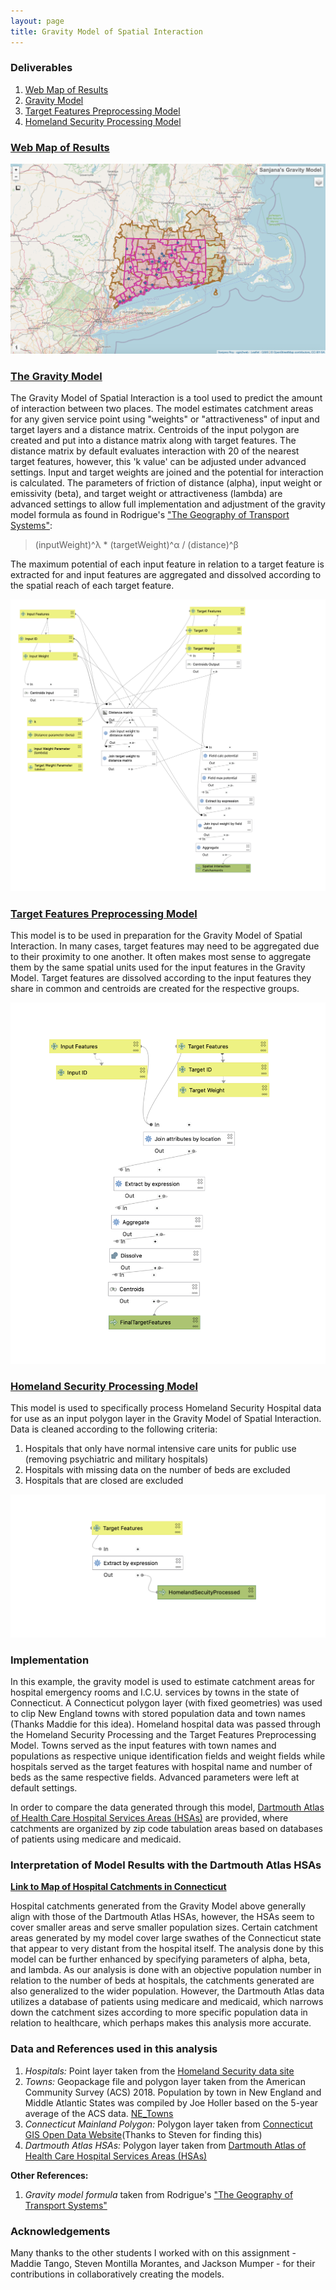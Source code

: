 ```yaml
---
layout: page
title: Gravity Model of Spatial Interaction
---
```

### Deliverables
1. [Web Map of Results](assets/)
2. [Gravity Model](assets/GravityModel.model3)
3. [Target Features Preprocessing Model](assets/TargetFeaturesPreprocessing2.model3)
4. [Homeland Security Processing Model](assets/HomelandSecurityPreprocessing.model3)

### [Web Map of Results](assets/)

[![map](assets/mapimage.png)](assets/)


### [The Gravity Model](assets/GravityModel.model3)

The Gravity Model of Spatial Interaction is a tool used to predict the amount of interaction between two places. The model estimates catchment areas for any given service point using "weights" or "attractiveness" of input and target layers and a distance matrix. Centroids of the input polygon are created and put into a distance matrix along with target features. The distance matrix by default evaluates interaction with 20 of the nearest target features, however, this 'k value' can be adjusted under advanced settings. Input and target weights are joined and the potential for interaction is calculated. The parameters of friction of distance (alpha), input weight or emissivity (beta), and target weight or attractiveness (lambda) are advanced settings to allow full implementation and adjustment of the gravity model formula as found in Rodrigue's ["The Geography of Transport Systems"](https://transportgeography.org/contents/methods/spatial-interactions-gravity-model/):
>(inputWeight)^λ * (targetWeight)^α / (distance)^β

The maximum potential of each input feature in relation to a target feature is extracted for and input features are aggregated and dissolved according to the spatial reach of each target feature.

![Image of Gravity Model](assets/GravityModel.png)

### [Target Features Preprocessing Model](assets/TargetFeaturesPreprocessing2.model3)

This model is to be used in preparation for the Gravity Model of Spatial Interaction. In many cases, target features may need to be aggregated due to their proximity to one another. It often makes most sense to aggregate them by the same spatial units used for the input features in the Gravity Model. Target features are dissolved according to the input features they share in common and centroids are created for the respective groups.

![Image of Target Features Preprocessing Model](assets/TargetFeatures.png)

### [Homeland Security Processing Model](assets/HomelandSecurityPreprocessing.model3)

This model is used to specifically process Homeland Security Hospital data for use as an input polygon layer in the Gravity Model of Spatial Interaction. Data is cleaned according to the following criteria:
1. Hospitals that only have normal intensive care units for public use (removing psychiatric and military hospitals)
2. Hospitals with missing data on the number of beds are excluded
3. Hospitals that are closed are excluded

![Image of Homeland Security Preprocessing Model](assets/HomelandSec.png)


### Implementation

In this example, the gravity model is used to estimate catchment areas for hospital emergency rooms and I.C.U. services by towns in the state of Connecticut. A Connecticut polygon layer (with fixed geometries) was used to clip New England towns with stored population data and town names (Thanks Maddie for this idea). Homeland hospital data was passed through the Homeland Security Processing and the Target Features Preprocessing Model. Towns served as the input features with town names and populations as respective unique identification fields and weight fields while hospitals served as the target features with hospital name and number of beds as the same respective fields. Advanced parameters were left at default settings.

In order to compare the data generated through this model, [Dartmouth Atlas of Health Care Hospital Services Areas (HSAs)](https://atlasdata.dartmouth.edu/downloads/supplemental#boundaries) are provided, where catchments are organized by zip code tabulation areas based on databases of patients using medicare and medicaid.


### Interpretation of Model Results with the Dartmouth Atlas HSAs

[**Link to Map of Hospital Catchments in Connecticut**](assets/)

Hospital catchments generated from the Gravity Model above generally align with those of the Dartmouth Atlas HSAs, however, the HSAs seem to cover smaller areas and serve smaller population sizes. Certain catchment areas generated by my model cover large swathes of the Connecticut state that appear to very distant from the hospital itself. The analysis done by this model can be further enhanced by specifying parameters of alpha, beta, and lambda. As our analysis is done with an objective population number in relation to the number of beds at hospitals, the catchments generated are also generalized to the wider population. However, the Dartmouth Atlas data utilizes a database of patients using medicare and medicaid, which narrows down the catchment sizes according to more specific population data in relation to healthcare, which perhaps makes this analysis more accurate.


### Data and References used in this analysis

1. *Hospitals:* Point layer taken from the [Homeland Security data site](https://hifld-geoplatform.opendata.arcgis.com/datasets/6ac5e325468c4cb9b905f1728d6fbf0f_0)
2. *Towns:* Geopackage file and polygon layer taken from the American Community Survey (ACS) 2018. Population by town in New England and Middle Atlantic States was compiled by Joe Holler based on the 5-year average of the ACS data. [NE_Towns](assets/data/netown.gpkg)
3. *Connecticut Mainland Polygon:* Polygon layer taken from [Connecticut GIS Open Data Website](https://ct-deep-gis-open-data-website-ctdeep.hub.arcgis.com/datasets/connecticut-mainland-polygon?geometry=-75.593%2C40.778%2C-69.913%2C42.218)(Thanks to Steven for finding this)
4. *Dartmouth Atlas HSAs:* Polygon layer taken from [Dartmouth Atlas of Health Care Hospital Services Areas (HSAs)](https://atlasdata.dartmouth.edu/downloads/supplemental#boundaries)

**Other References:**
1. *Gravity model formula* taken from Rodrigue's ["The Geography of Transport Systems"](https://transportgeography.org/contents/methods/spatial-interactions-gravity-model/)

### Acknowledgements

Many thanks to the other students I worked with on this assignment - Maddie Tango, Steven Montilla Morantes, and Jackson Mumper - for their contributions in collaboratively creating the models.
